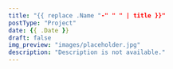 ```yaml
---
title: "{{ replace .Name "-" " " | title }}"
postType: "Project"
date: {{ .Date }}
draft: false
img_preview: "images/placeholder.jpg"
description: "Description is not available."
---
```


